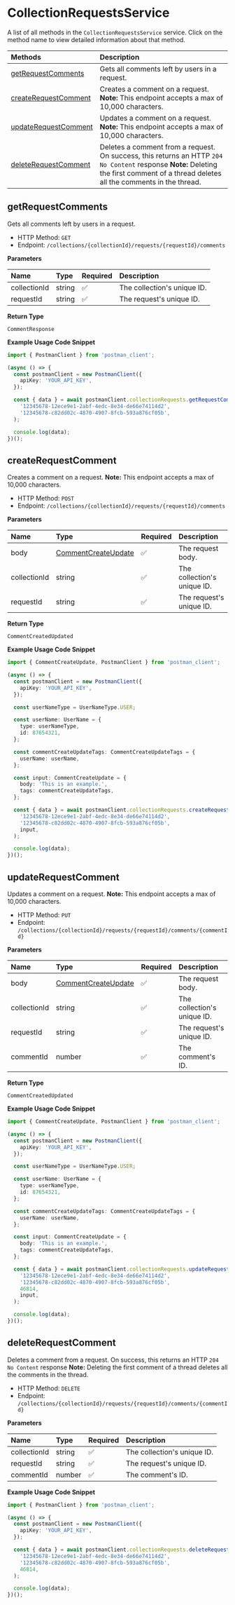# CollectionRequestsService

A list of all methods in the `CollectionRequestsService` service. Click on the method name to view detailed information about that method.

| Methods                                       | Description                                                                                                                                                                           |
| :-------------------------------------------- | :------------------------------------------------------------------------------------------------------------------------------------------------------------------------------------ |
| [getRequestComments](#getrequestcomments)     | Gets all comments left by users in a request.                                                                                                                                         |
| [createRequestComment](#createrequestcomment) | Creates a comment on a request. **Note:** This endpoint accepts a max of 10,000 characters.                                                                                           |
| [updateRequestComment](#updaterequestcomment) | Updates a comment on a request. **Note:** This endpoint accepts a max of 10,000 characters.                                                                                           |
| [deleteRequestComment](#deleterequestcomment) | Deletes a comment from a request. On success, this returns an HTTP `204 No Content` response **Note:** Deleting the first comment of a thread deletes all the comments in the thread. |

## getRequestComments

Gets all comments left by users in a request.

- HTTP Method: `GET`
- Endpoint: `/collections/{collectionId}/requests/{requestId}/comments`

**Parameters**

| Name         | Type   | Required | Description                 |
| :----------- | :----- | :------- | :-------------------------- |
| collectionId | string | ✅       | The collection's unique ID. |
| requestId    | string | ✅       | The request's unique ID.    |

**Return Type**

`CommentResponse`

**Example Usage Code Snippet**

```typescript
import { PostmanClient } from 'postman_client';

(async () => {
  const postmanClient = new PostmanClient({
    apiKey: 'YOUR_API_KEY',
  });

  const { data } = await postmanClient.collectionRequests.getRequestComments(
    '12345678-12ece9e1-2abf-4edc-8e34-de66e74114d2',
    '12345678-c82dd02c-4870-4907-8fcb-593a876cf05b',
  );

  console.log(data);
})();
```

## createRequestComment

Creates a comment on a request. **Note:** This endpoint accepts a max of 10,000 characters.

- HTTP Method: `POST`
- Endpoint: `/collections/{collectionId}/requests/{requestId}/comments`

**Parameters**

| Name         | Type                                                    | Required | Description                 |
| :----------- | :------------------------------------------------------ | :------- | :-------------------------- |
| body         | [CommentCreateUpdate](../models/CommentCreateUpdate.md) | ✅       | The request body.           |
| collectionId | string                                                  | ✅       | The collection's unique ID. |
| requestId    | string                                                  | ✅       | The request's unique ID.    |

**Return Type**

`CommentCreatedUpdated`

**Example Usage Code Snippet**

```typescript
import { CommentCreateUpdate, PostmanClient } from 'postman_client';

(async () => {
  const postmanClient = new PostmanClient({
    apiKey: 'YOUR_API_KEY',
  });

  const userNameType = UserNameType.USER;

  const userName: UserName = {
    type: userNameType,
    id: 87654321,
  };

  const commentCreateUpdateTags: CommentCreateUpdateTags = {
    userName: userName,
  };

  const input: CommentCreateUpdate = {
    body: 'This is an example.',
    tags: commentCreateUpdateTags,
  };

  const { data } = await postmanClient.collectionRequests.createRequestComment(
    '12345678-12ece9e1-2abf-4edc-8e34-de66e74114d2',
    '12345678-c82dd02c-4870-4907-8fcb-593a876cf05b',
    input,
  );

  console.log(data);
})();
```

## updateRequestComment

Updates a comment on a request. **Note:** This endpoint accepts a max of 10,000 characters.

- HTTP Method: `PUT`
- Endpoint: `/collections/{collectionId}/requests/{requestId}/comments/{commentId}`

**Parameters**

| Name         | Type                                                    | Required | Description                 |
| :----------- | :------------------------------------------------------ | :------- | :-------------------------- |
| body         | [CommentCreateUpdate](../models/CommentCreateUpdate.md) | ✅       | The request body.           |
| collectionId | string                                                  | ✅       | The collection's unique ID. |
| requestId    | string                                                  | ✅       | The request's unique ID.    |
| commentId    | number                                                  | ✅       | The comment's ID.           |

**Return Type**

`CommentCreatedUpdated`

**Example Usage Code Snippet**

```typescript
import { CommentCreateUpdate, PostmanClient } from 'postman_client';

(async () => {
  const postmanClient = new PostmanClient({
    apiKey: 'YOUR_API_KEY',
  });

  const userNameType = UserNameType.USER;

  const userName: UserName = {
    type: userNameType,
    id: 87654321,
  };

  const commentCreateUpdateTags: CommentCreateUpdateTags = {
    userName: userName,
  };

  const input: CommentCreateUpdate = {
    body: 'This is an example.',
    tags: commentCreateUpdateTags,
  };

  const { data } = await postmanClient.collectionRequests.updateRequestComment(
    '12345678-12ece9e1-2abf-4edc-8e34-de66e74114d2',
    '12345678-c82dd02c-4870-4907-8fcb-593a876cf05b',
    46814,
    input,
  );

  console.log(data);
})();
```

## deleteRequestComment

Deletes a comment from a request. On success, this returns an HTTP `204 No Content` response **Note:** Deleting the first comment of a thread deletes all the comments in the thread.

- HTTP Method: `DELETE`
- Endpoint: `/collections/{collectionId}/requests/{requestId}/comments/{commentId}`

**Parameters**

| Name         | Type   | Required | Description                 |
| :----------- | :----- | :------- | :-------------------------- |
| collectionId | string | ✅       | The collection's unique ID. |
| requestId    | string | ✅       | The request's unique ID.    |
| commentId    | number | ✅       | The comment's ID.           |

**Example Usage Code Snippet**

```typescript
import { PostmanClient } from 'postman_client';

(async () => {
  const postmanClient = new PostmanClient({
    apiKey: 'YOUR_API_KEY',
  });

  const { data } = await postmanClient.collectionRequests.deleteRequestComment(
    '12345678-12ece9e1-2abf-4edc-8e34-de66e74114d2',
    '12345678-c82dd02c-4870-4907-8fcb-593a876cf05b',
    46814,
  );

  console.log(data);
})();
```

<!-- This file was generated by liblab | https://liblab.com/ -->
